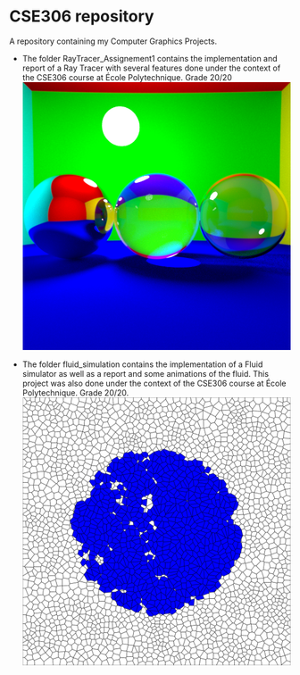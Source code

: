 # CSE306 repository
A repository containing my Computer Graphics Projects. 

- The folder RayTracer_Assignement1 contains the implementation and report of a Ray Tracer with several features done under the context of the CSE306 course at École Polytechnique. Grade 20/20 <br>
![](Raytracer_Assignement1/report/images/caustics.png)

- The folder fluid_simulation contains the implementation of a Fluid simulator as well as a report and some animations of the fluid. This project was also done under the context of the CSE306 course at École Polytechnique. Grade 20/20. <br>
![](fluid_simulation/figures/first_frame.svg)
